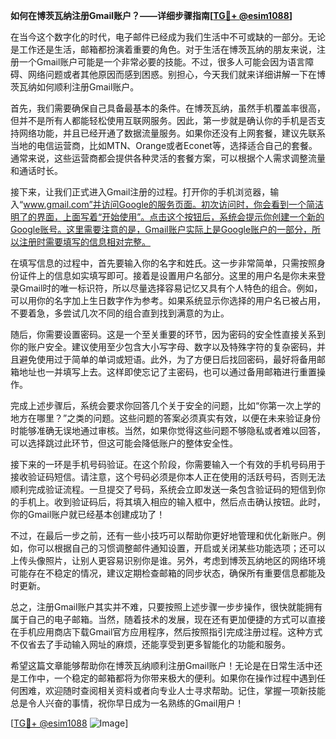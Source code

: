 **如何在博茨瓦纳注册Gmail账户？——详细步骤指南[[TG💪+ @esim1088](https://t.me/s/esim1088)]**

在当今这个数字化的时代，电子邮件已经成为我们生活中不可或缺的一部分。无论是工作还是生活，邮箱都扮演着重要的角色。对于生活在博茨瓦纳的朋友来说，注册一个Gmail账户可能是一个非常必要的技能。不过，很多人可能会因为语言障碍、网络问题或者其他原因而感到困惑。别担心，今天我们就来详细讲解一下在博茨瓦纳如何顺利注册Gmail账户。

首先，我们需要确保自己具备最基本的条件。在博茨瓦纳，虽然手机覆盖率很高，但并不是所有人都能轻松使用互联网服务。因此，第一步就是确认你的手机是否支持网络功能，并且已经开通了数据流量服务。如果你还没有上网套餐，建议先联系当地的电信运营商，比如MTN、Orange或者Econet等，选择适合自己的套餐。通常来说，这些运营商都会提供各种灵活的套餐方案，可以根据个人需求调整流量和通话时长。

接下来，让我们正式进入Gmail注册的过程。打开你的手机浏览器，输入“www.gmail.com”并访问Google的服务页面。初次访问时，你会看到一个简洁明了的界面，上面写着“开始使用”。点击这个按钮后，系统会提示你创建一个新的Google账号。这里需要注意的是，Gmail账户实际上是Google账户的一部分，所以注册时需要填写的信息相对完整。

在填写信息的过程中，首先要输入你的名字和姓氏。这一步非常简单，只需按照身份证件上的信息如实填写即可。接着是设置用户名部分。这里的用户名是你未来登录Gmail时的唯一标识符，所以尽量选择容易记忆又具有个人特色的组合。例如，可以用你的名字加上生日数字作为参考。如果系统显示你选择的用户名已被占用，不要着急，多尝试几次不同的组合直到找到满意的为止。

随后，你需要设置密码。这是一个至关重要的环节，因为密码的安全性直接关系到你的账户安全。建议使用至少包含大小写字母、数字以及特殊字符的复杂密码，并且避免使用过于简单的单词或短语。此外，为了方便日后找回密码，最好将备用邮箱地址也一并填写上去。这样即使忘记了主密码，也可以通过备用邮箱进行重置操作。

完成上述步骤后，系统会要求你回答几个关于安全的问题，比如“你第一次上学的地方在哪里？”之类的问题。这些问题的答案必须真实有效，以便在未来验证身份时能够准确无误地通过审核。当然，如果你觉得这些问题不够隐私或者难以回答，可以选择跳过此环节，但这可能会降低账户的整体安全性。

接下来的一环是手机号码验证。在这个阶段，你需要输入一个有效的手机号码用于接收验证码短信。请注意，这个号码必须是你本人正在使用的活跃号码，否则无法顺利完成验证流程。一旦提交了号码，系统会立即发送一条包含验证码的短信到你的手机上。收到验证码后，将其填入相应的输入框中，然后点击确认按钮。此时，你的Gmail账户就已经基本创建成功了！

不过，在最后一步之前，还有一些小技巧可以帮助你更好地管理和优化新账户。例如，你可以根据自己的习惯调整邮件通知设置，开启或关闭某些功能选项；还可以上传头像照片，让别人更容易识别你是谁。另外，考虑到博茨瓦纳地区的网络环境可能存在不稳定的情况，建议定期检查邮箱的同步状态，确保所有重要信息都能及时更新。

总之，注册Gmail账户其实并不难，只要按照上述步骤一步步操作，很快就能拥有属于自己的电子邮箱。当然，随着技术的发展，现在还有更加便捷的方式可以直接在手机应用商店下载Gmail官方应用程序，然后按照指引完成注册过程。这种方式不仅省去了手动输入网址的麻烦，还能享受到更多智能化的功能和服务。

希望这篇文章能够帮助你在博茨瓦纳顺利注册Gmail账户！无论是在日常生活中还是工作中，一个稳定的邮箱都将为你带来极大的便利。如果你在操作过程中遇到任何困难，欢迎随时查阅相关资料或者向专业人士寻求帮助。记住，掌握一项新技能总是令人兴奋的事情，祝你早日成为一名熟练的Gmail用户！

[[TG💪+ @esim1088](https://t.me/s/esim1088) ![Image](https://i.postimg.cc/4NQfJmqS/Snipaste-2025-05-13-00-14-12.png)]